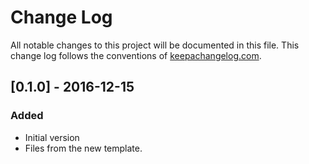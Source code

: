 # Change Log
All notable changes to this project will be documented in this file.
This change log follows the conventions of [keepachangelog.com](http://keepachangelog.com/).

<!-- ## [Unreleased] -->
<!-- ### Added -->
<!-- - -->
<!-- ### Changed -->
<!-- - -->
<!-- ### Removed -->
<!-- - -->
<!-- ### Fixed -->
<!-- - -->

## [0.1.0] - 2016-12-15
### Added
- Initial version
- Files from the new template.
